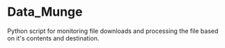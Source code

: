 # Data_Munge
Python script for monitoring file downloads and processing the file based on it's contents and destination.
